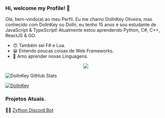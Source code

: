 ### Hi, welcome my Profile! 👋

Olá, bem-vindo(a) ao meu Perfil. Eu me chamo DollnKey Oliveira, mas conhecido com DollnKey ou Dolln, eu tenho 15 anos e sou estudante de JavaScript & TypeScript! Atualmente estou aprendendo Python, C#, C++, ReactJS & GO.

- 🙃 Também sei F# e Lua.
- 😀 Entendo poucas coisas de Web Frameworks. 
- 🥰 Amo aprender novas Linguagens.


<p align="center">
  
<img src="https://github-readme-stats.vercel.app/api/top-langs/?username=DollnKey&hide=html&layout=compact&theme=react">

![DollnKey GitHub Stats](https://github-readme-stats.vercel.app/api?username=DollnKey&show_icons=true&theme=react)

[![DollnKey](https://api.ghprofile.me/view?username=DOLLNKEY)](https://discord.gg/AcmhNjG)

</p>


### Projetos Atuais.

👨‍🔧 [Zyfhon Discord Bot](https://github.com/InSweetBot)

